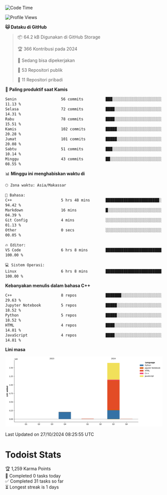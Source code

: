 <!--START_SECTION:waka-->
![Code Time](http://img.shields.io/badge/Code%20Time-79%20hrs%2050%20mins-blue)

![Profile Views](http://img.shields.io/badge/Profil%20dilihat-7-blue)

**🐱 Dataku di GitHub** 

> 📦 64.2 kB Digunakan di GitHub Storage 
 > 
> 🏆 366 Kontribusi pada 2024
 > 
> 💼 Sedang bisa dipekerjakan
 > 
> 📜 53 Repositori publik 
 > 
> 🔑 11 Repositori pribadi 
 > 
📅 **Paling produktif saat Kamis** 

```text
Senin                    56 commits          ███░░░░░░░░░░░░░░░░░░░░░░   11.13 % 
Selasa                   72 commits          ████░░░░░░░░░░░░░░░░░░░░░   14.31 % 
Rabu                     78 commits          ████░░░░░░░░░░░░░░░░░░░░░   15.51 % 
Kamis                    102 commits         █████░░░░░░░░░░░░░░░░░░░░   20.28 % 
Jumat                    101 commits         █████░░░░░░░░░░░░░░░░░░░░   20.08 % 
Sabtu                    51 commits          ███░░░░░░░░░░░░░░░░░░░░░░   10.14 % 
Minggu                   43 commits          ██░░░░░░░░░░░░░░░░░░░░░░░   08.55 % 
```


📊 **Minggu ini menghabiskan waktu di** 

```text
🕑︎ Zona waktu: Asia/Makassar

💬 Bahasa: 
C++                      5 hrs 48 mins       ████████████████████████░   94.42 % 
Markdown                 16 mins             █░░░░░░░░░░░░░░░░░░░░░░░░   04.39 % 
Git Config               4 mins              ░░░░░░░░░░░░░░░░░░░░░░░░░   01.13 % 
Other                    0 secs              ░░░░░░░░░░░░░░░░░░░░░░░░░   00.05 % 

🔥 Editor: 
VS Code                  6 hrs 8 mins        █████████████████████████   100.00 % 

💻 Sistem Operasi: 
Linux                    6 hrs 8 mins        █████████████████████████   100.00 % 
```

**Kebanyakan menulis dalam bahasa C++** 

```text
C++                      8 repos             ███████░░░░░░░░░░░░░░░░░░   29.63 % 
Jupyter Notebook         5 repos             █████░░░░░░░░░░░░░░░░░░░░   18.52 % 
Python                   5 repos             █████░░░░░░░░░░░░░░░░░░░░   18.52 % 
HTML                     4 repos             ████░░░░░░░░░░░░░░░░░░░░░   14.81 % 
JavaScript               4 repos             ████░░░░░░░░░░░░░░░░░░░░░   14.81 % 
```



**Lini masa**

![Lines of Code chart](https://raw.githubusercontent.com/yusuf601/yusuf601/main/assets/bar_graph.png)


 Last Updated on 27/10/2024 08:25:55 UTC
<!--END_SECTION:waka-->
# Todoist Stats

<!-- TODO-IST:START -->
🏆  1,259 Karma Points           
🌸  Completed 0 tasks today           
✅  Completed 31 tasks so far           
⏳  Longest streak is 1 days
<!-- TODO-IST:END -->
